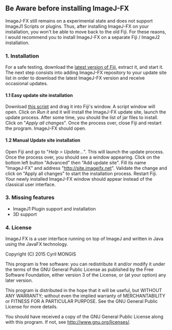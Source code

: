 ## Be Aware before installing ImageJ-FX
ImageJ-FX
still remains on a experimental state and does not support
ImageJ1 Scripts or plugins. Thus, after installing ImageJ-FX on your installation, you won't be able to move back to the old Fiji. For these reaons, I would recommend you to install ImageJ-FX on a separate Fiji / ImageJ2 installation.

### 1. Installation

For a safe testing, download the [latest version of Fiji](http://fiji.sc/#download), extract it, and start
it. The next step consists into adding ImageJ-FX repository to your update site list in order to download the latest ImageJ-FX version and receive occasional updates.

#### 1.1 Easy update site installation

Download [this script](https://github.com/cmongis/imagejfx-core/raw/master/install-ijfx.js)
 and drag it into Fiji's window. A script window will open. 
Click on *Run it* and it will install the ImageJ-FX update site, launch
the update process. After some time, you should the list of 
jar files to install. Click on "*Apply all changes*".
Once the process over, close Fiji and restart the program.
ImageJ-FX should open.

#### 1.2 Manual Update site installation

Open Fiji and go to "*Help > Update...*". This will launch
the update process. Once the process over, you should
see a window appearing. Click on the bottom left button "Advanced"
then "Add update site". Fill its name "ImageJ-FX" and address
"http://site.imagejfx.net". Validate the change and 
click on "Apply all changes" to start the installation
process. Restart Fiji. Your newly installed ImageJ-FX window should appear instead
of the classical user interface.



### 3. Missing  features

*	ImageJ1 Plugin support and installation
*	3D support




### 4. License
ImageJ FX is a user interface running on top of ImageJ and written in Java using the JavaFX technology. 
 
Copyright (C) 2015  Cyril MONGIS

This program is free software: you can redistribute it and/or modify
it under the terms of the GNU General Public License as published by the Free Software Foundation, either version 3 of the License, or (at your option) any later version.

This program is distributed in the hope that it will be useful,
    but WITHOUT ANY WARRANTY; without even the implied warranty of MERCHANTABILITY or FITNESS FOR A PARTICULAR PURPOSE.  See the
 GNU General Public License for more details.

You should have received a copy of the GNU General Public License
    along with this program.  If not, see <http://www.gnu.org/licenses/>.

